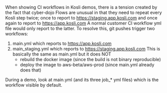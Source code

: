 
When showing CI workflows in Kosli demos, there is a tension created
by the fact that cyber-dojo Flows are unusual in that they need to 
repeat every Kosli step twice; once to report to https://staging.app.kosli.com
and once again to report to https://app.kosli.com
A normal customer CI workflow yml file would only report to the latter.
To resolve this, git pushes trigger two workflows:

1) main.yml which reports to https://app.kosli.com
2) main_staging.yml which reports to https://staging.app.kosli.com
   This is basically the same as main.yml but it does NOT
   - rebuild the docker image (since the build is not binary reproducible)
   - deploy the image to aws-beta/aws-prod (since main.yml already does that)
    
During a demo, look at main.yml (and its three job_* yml files)
which is the workflow visible by default.

